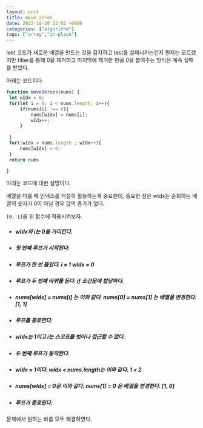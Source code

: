 ```yaml
---
layout: post
title: move zeros
date: 2022-10-20 23:02 +0900
categories: ["algorithm"]
tags: ["array","in-place"]
---
```


leet 코드가 새로운 배열을 만드는 것을 감지하고 test를 실패시키는건지 뭔지는 모르겠지만
filter를 통해 0을 제거하고 마지막에 제거한 만큼 0을 붙여주는 방식은 계속 실패를 받았다.

아래는 코드이다.
```js
function moveZeroes(nums) {
 let wIdx = 0;
 for(let i = 0; i < nums.length; i++){
     if(nums[i] !== 0){
         nums[wIdx] = nums[i];
         wIdx++;
     }
     
 }
 for(;wIdx < nums.length ; wIdx++){
     nums[wIdx] = 0;
 }
 return nums

}

```
아래는 코드에 대한 설명이다.

배열을 다룰 때 인덱스를 적절히 활용하는게 중요한데,
중요한 점은 wIdx는 순회하는 배열의 숫자가 0이 아닐 경우 값의 증가가 없다.

`[0, 1]`을 위 함수에 적용시켜보자.
- <h5>wIdx와 i는 0을 가리킨다.</h5>
- <h5>첫 번째 루프가 시작된다.</h5>
- <h5>루프가 한 번 돌았다. i = 1 wIdx = 0</h5>
- <h5>루프가 두 번째 바퀴를 돈다. if 조건문에 합당하다.</h5>
- <h5>nums[wIdx] = nums[i] 는 이와 같다. nums[0] = nums[1] 는 배열을 변경한다. [1, 1]</h5>
- <h5>루프를 종료한다.</h5>
- <h5>wIdx는 1이고 i는 스코프를 벗어나 접근할 수 없다.</h5>
- <h5>두 번째 루프가 동작한다.</h5>
- <h5>wIdx = 1이다. wIdx < nums.length는 이와 같다. 1 < 2</h5>
- <h5>nums[wIdx] = 0은 이와 같다. nums[1] = 0 은 배열을 변경한다. [1, 0]</h5>
- <h5>루프가 종료된다.</h5>

문제에서 원하는 바를 모두 해결하였다.

